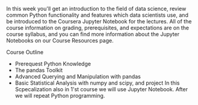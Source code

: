 In this week you'll get an introduction to the field of data science, review common Python functionality and features which data scientists use, and be introduced to the Coursera Jupyter Notebook for the lectures. All of the course information on grading, prerequisites, and expectations are on the course syllabus, and you can find more information about the Jupyter Notebooks on our Course Resources page.

Course Outline

*    Prerequest Python Knowledge
*    The pandas Toolkit
*    Advanced Querying and Manipulation with pandas
*    Basic Statistical Analysis with numpy and scipy, and project
In this Scpecalization also in 1'st course we will use Jupyter Notebook.
After we will repeat Python programming.
